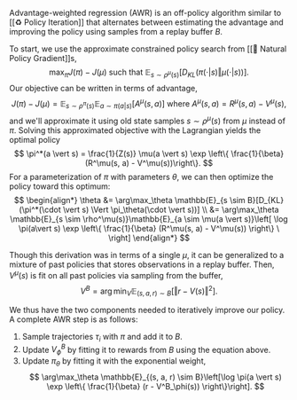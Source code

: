 Advantage-weighted regression (AWR) is an off-policy algorithm similar to [[♻️ Policy Iteration]] that alternates between estimating the advantage and improving the policy using samples from a replay buffer $B$.

To start, we use the approximate constrained policy search from [[🚜 Natural Policy Gradient]]s, 
$$
\max_{\pi} J(\pi) - J(\mu) \text{ such that } \mathbb{E}_{s \sim \rho^\mu(s)}[D_{KL}(\pi(\cdot\vert s) \Vert \mu(\cdot\vert s))].
$$
 Our objective can be written in terms of advantage, 
$$
J(\pi) - J(\mu) = \mathbb{E}_{s \sim \rho^\pi(s)}\mathbb{E}_{a \sim \pi(a \vert s)}[A^\mu(s, a)] \text{ where } A^\mu(s, a) = R^\mu(s, a) - V^\mu(s),
$$
 and we'll approximate it using old state samples $s \sim \rho^\mu(s)$ from $\mu$ instead of $\pi$. Solving this approximated objective with the Lagrangian yields the optimal policy 
$$
\pi^*(a \vert s) = \frac{1}{Z(s)} \mu(a \vert s) \exp \left\{ \frac{1}{\beta}(R^\mu(s, a) - V^\mu(s))\right\}.
$$
 For a parameterization of $\pi$ with parameters $\theta$, we can then optimize the policy toward this optimum: 
$$
\begin{align*} \theta &= \arg\max_\theta \mathbb{E}_{s \sim B}[D_{KL}(\pi^*(\cdot \vert s) \Vert \pi_\theta(\cdot \vert s))] \\ &= \arg\max_\theta \mathbb{E}_{s \sim \rho^\mu(s)}\mathbb{E}_{a \sim \mu(a \vert s)}\left[ \log \pi(a\vert s) \exp \left\{ \frac{1}{\beta} (R^\mu(s, a) - V^\mu(s)) \right\} \ \right] \end{align*}
$$


Though this derivation was in terms of a single $\mu$, it can be generalized to a mixture of past policies that stores observations in a replay buffer. Then, $V^\mu(s)$ is fit on all past policies via sampling from the buffer, 
$$
V^B = \arg\min_{V}\mathbb{E}_{(s, a, r) \sim B}[\Vert r - V(s)\Vert^2].
$$


We thus have the two components needed to iteratively improve our policy. A complete AWR step is as follows:
1. Sample trajectories $\tau_i$ with $\pi$ and add it to $B$.
2. Update $V^B_\phi$ by fitting it to rewards from $B$ using the equation above.
3. Update $\pi_\theta$ by fitting it with the exponential weight, 
$$
\arg\max_\theta \mathbb{E}_{(s, a, r) \sim B}\left[\log \pi(a \vert s) \exp \left\{ \frac{1}{\beta} (r - V^B_\phi(s)) \right\}\right].
$$
